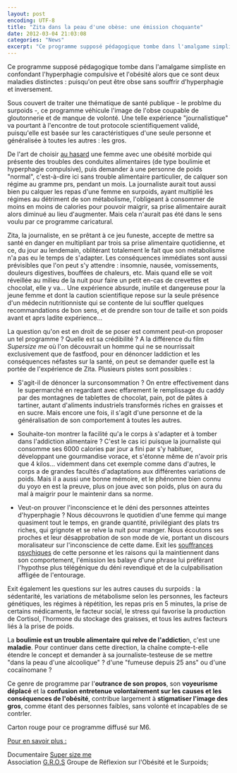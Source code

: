 ```yaml
---
layout: post
encoding: UTF-8
title: "Zita dans la peau d'une obèse: une émission choquante"
date: 2012-03-04 21:03:08
categories: "News"
excerpt: "Ce programme supposé pédagogique tombe dans l'amalgame simpliste en confondant l'hyperphagie compulsive et l'obésité alors que ce sont deux maladies distinctes : puisqu'on peut être obse sans souffrir d'hyperphagie et inversement."
---
```

Ce programme supposé pédagogique tombe dans l'amalgame simpliste en confondant l'hyperphagie compulsive et l'obésité alors que ce sont deux maladies distinctes : puisqu'on peut être obse sans souffrir d'hyperphagie et inversement.
  
Sous couvert de traiter une thématique de santé publique - le problme du surpoids -, ce programme véhicule l'image de l'obse coupable de gloutonnerie et de manque de volonté. Une telle expérience "journalistique" va pourtant à l'encontre de tout protocole scientifiquement validé, puisqu'elle est basée sur les caractéristiques d'une seule personne et généralisée à toutes les autres : les gros.  
  
De l'art de choisir <u>au hasard</u> une femme avec une obésité morbide qui présente des troubles des conduites alimentaires (de type boulimie et hyperphagie compulsive), puis demander à une personne de poids "normal", c'est-à-dire ici sans trouble alimentaire particulier, de calquer son régime au gramme prs, pendant un mois. La journaliste aurait tout aussi bien pu calquer les repas d'une femme en surpoids, ayant multiplié les régimes au détriment de son métabolisme, l'obligeant à consommer de moins en moins de calories pour pouvoir maigrir, sa prise alimentaire aurait alors diminué au lieu d'augmenter. Mais cela n'aurait pas été dans le sens voulu par ce programme caricatural.  
  
Zita, la journaliste, en se prêtant à ce jeu funeste, accepte de mettre sa santé en danger en multipliant par trois sa prise alimentaire quotidienne, et ce, du jour au lendemain, oblitérant totalement le fait que son métabolisme n'a pas eu le temps de s'adapter. Les conséquences immédiates sont aussi prévisibles que l'on peut s'y attendre : insomnie, nausée, vomissements, douleurs digestives, bouffées de chaleurs, etc. Mais quand elle se voit réveillée au milieu de la nuit pour faire un petit en-cas de crevettes et chocolat, elle y va... Une expérience absurde, inutile et dangereuse pour la jeune femme et dont la caution scientifique repose sur la seule présence d'un médecin nutritionniste qui se contente de lui souffler quelques recommandations de bon sens, et de prendre son tour de taille et son poids avant et aprs ladite expérience...  
  
La question qu'on est en droit de se poser est comment peut-on proposer un tel programme ? Quelle est sa crédibilité ? A la différence du film _Supersize me_ où l'on découvrait un homme qui ne se nourrissait exclusivement que de fastfood, pour en dénoncer laddiction et les conséquences néfastes sur la santé, on peut se demander quelle est la portée de l'expérience de Zita. Plusieurs pistes sont possibles :  
- S'agit-il de dénoncer la surconsommation ? On entre effectivement dans le supermarché en regardant avec effarement le remplissage du caddy par des montagnes de tablettes de chocolat, pain, pot de pâtes à tartiner, autant d'aliments industriels transformés riches en graisses et en sucre. Mais encore une fois, il s'agit d'une personne et de la généralisation de son comportement à toutes les autres.

- Souhaite-ton montrer la facilité qu'a le corps à s'adapter et à tomber dans l'addiction alimentaire ? C'est le cas ici puisque la journaliste qui consomme ses 6000 calories par jour a fini par s'y habituer, développant une gourmandise vorace, et s'étonne même de n'avoir pris que 4 kilos... videmment dans cet exemple comme dans d'autres, le corps a de grandes facultés d'adaptations aux différentes variations de poids. Mais il a aussi une bonne mémoire, et le phénomne bien connu du yoyo en est la preuve, plus on joue avec son poids, plus on aura du mal à maigrir pour le maintenir dans sa norme.

- Veut-on prouver l'inconscience et le déni des personnes atteintes d'hyperphagie ? Nous découvrons le quotidien d'une femme qui mange quasiment tout le temps, en grande quantité, privilégiant des plats trs riches, qui grignote et se relve la nuit pour manger. Nous écoutons ses proches et leur désapprobation de son mode de vie, portant un discours moralisateur sur l'inconscience de cette dame. Exit les [souffrances psychiques](http://psychologue.pro/consultations) de cette personne et les raisons qui la maintiennent dans son comportement, l'émission les balaye d'une phrase lui préférant l'hypothse plus télégénique du déni revendiqué et de la culpabilisation affligée de l'entourage.

Exit également les questions sur les autres causes du surpoids : la sédentarité, les variations de métabolisme selon les personnes, les facteurs génétiques, les régimes à répétition, les repas pris en 5 minutes, la prise de certains médicaments, le facteur social, le stress qui favorise la production de Cortisol, l'hormone du stockage des graisses, et tous les autres facteurs liés à la prise de poids.  
  
La **boulimie est un trouble alimentaire qui relve de l'addictio**n, c'est une **maladie**. Pour continuer dans cette direction, la chaîne compte-t-elle étendre le concept et demander à sa journaliste-testeuse de se mettre "dans la peau d'une alcoolique" ? d'une "fumeuse depuis 25 ans" ou d'une cocaïnomane ?   
  
Ce genre de programme par l'**outrance de son propos**, son **voyeurisme déplacé** et la **confusion entretenue volontairement sur les causes et les conséquences de l'obésité**, contribue largement à **stigmatiser l'image des gros**, comme étant des personnes faibles, sans volonté et incapables de se contrler.   
  
Carton rouge pour ce programme diffusé sur M6.  
  
<u>Pour en savoir plus :</u>  
  
Documentaire [Super size me](http://fr.wikipedia.org/wiki/Super_Size_Me)  
Association [G.R.O.S](http://www.gros.org) Groupe de Réflexion sur l'Obésité et le Surpoids;
